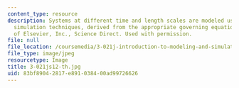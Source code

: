 ```yaml
---
content_type: resource
description: Systems at different time and length scales are modeled using different
  simulation techniques, derived from the appropriate governing equations. Image courtesy
  of Elsevier, Inc., Science Direct. Used with permission.
file: null
file_location: /coursemedia/3-021j-introduction-to-modeling-and-simulation-spring-2012/83bf89042817e891038400ad99726626_3-021js12-th.jpg
file_type: image/jpeg
resourcetype: Image
title: 3-021js12-th.jpg
uid: 83bf8904-2817-e891-0384-00ad99726626
---
```


